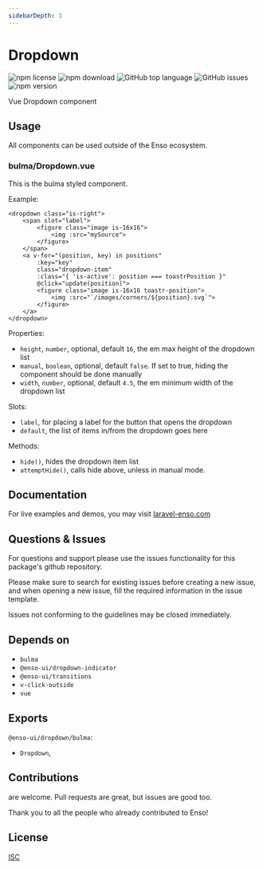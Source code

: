 ```yaml
---
sidebarDepth: 3
---
```


# Dropdown

![npm license](https://img.shields.io/npm/l/@enso-ui/dropdown.svg) 
![npm download](https://img.shields.io/npm/dm/@enso-ui/dropdown.svg) 
![GitHub top language](https://img.shields.io/github/languages/top/enso-ui/dropdown.svg) 
![GitHub issues](https://img.shields.io/github/issues/enso-ui/dropdown.svg) 
![npm version](https://img.shields.io/npm/v/@enso-ui/dropdown.svg) 

Vue Dropdown component

## Usage
All components can be used outside of the Enso ecosystem.

### bulma/Dropdown.vue
This is the bulma styled component.

Example:
```vuejs
<dropdown class="is-right">
    <span slot="label">
        <figure class="image is-16x16">
            <img :src="mySource">
        </figure>
    </span>
    <a v-for="(position, key) in positions"
        :key="key"
        class="dropdown-item"
        :class="{ 'is-active': position === toastrPosition }"
        @click="update(position)">
        <figure class="image is-16x16 toastr-position">
            <img :src="`/images/corners/${position}.svg`">
        </figure>
    </a>
</dropdown>
```

Properties:
- `height`, `number`, optional, default `16`, the em max height of the dropdown list
- `manual`, `boolean`, optional, default `false`. If set to true, hiding the component should be done manually
- `width`, `number`, optional, default `4.5`, the em minimum width of the dropdown list 

Slots:
- `label`, for placing a label for the button that opens the dropdown
- `default`, the list of items in/from the dropdown goes here

Methods:
- `hide()`, hides the dropdown item list
- `attemptHide()`, calls hide above, unless in manual mode. 

## Documentation

For live examples and demos, you may visit [laravel-enso.com](https://www.laravel-enso.com)

## Questions & Issues

For questions and support please use the issues functionality
for this package's github repository.

Please make sure to search for existing issues before creating a new issue,
and when opening a new issue, fill the required information in the issue template.

Issues not conforming to the guidelines may be closed immediately.

## Depends on

- `bulma`
- `@enso-ui/dropdown-indicator`
- `@enso-ui/transitions`
- `v-click-outside`
- `vue`

## Exports

`@enso-ui/dropdown/bulma`:
- `Dropdown`,

## Contributions

are welcome. Pull requests are great, but issues are good too.

Thank you to all the people who already contributed to Enso!

## License

[ISC](https://opensource.org/licenses/ISC)
